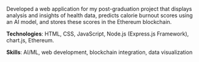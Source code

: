 Developed a web application for my post-graduation project that displays analysis and insights of health data, predicts
calorie burnout scores using an AI model, and stores these scores in the Ethereum blockchain.

**Technologies**: HTML, CSS, JavaScript, Node.js (Express.js Framework), chart.js, Ethereum.

**Skills**: AI/ML, web development, blockchain integration, data visualization
